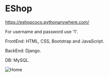 # EShop

https://eshopcoco.pythonanywhere.com/

For username and password use '1'.

FrontEnd: HTML, CSS, Bootstrap and JavaScript.

BackEnd: Django.

DB: MySQL.

![Home](https://aleks-kostadinov.s3.eu-central-1.amazonaws.com/images/Screenshot+from+2023-08-23+14-45-07.png)
